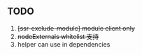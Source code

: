 ## TODO

1. ~~[ssr-exclude-module] module client only~~
2. ~~nodeExternals whitelist 支持~~
3. helper can use in dependencies
